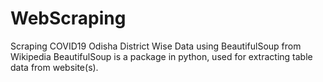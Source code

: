 # WebScraping
Scraping COVID19 Odisha District Wise Data using BeautifulSoup from Wikipedia 
BeautifulSoup is a package in python, used for extracting table data from website(s).
